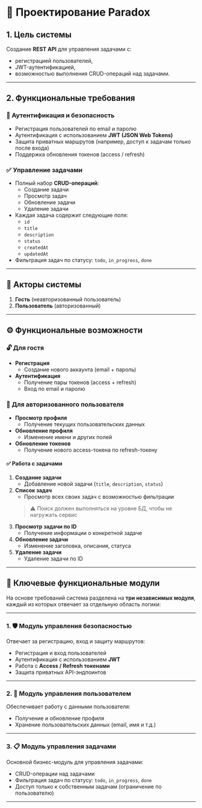 # 🧠 Проектирование Paradox

## 1. Цель системы

Создание **REST API** для управления задачами с:

- регистрацией пользователей,
- JWT-аутентификацией,
- возможностью выполнения CRUD-операций над задачами.

---

## 2. Функциональные требования

### 🔐 Аутентификация и безопасность

- Регистрация пользователей по email и паролю
- Аутентификация с использованием **JWT (JSON Web Tokens)**
- Защита приватных маршрутов (например, доступ к задачам только после входа)
- Поддержка обновления токенов (access / refresh)

### ✅ Управление задачами

- Полный набор **CRUD-операций**:
    - Создание задачи
    - Просмотр задач
    - Обновление задачи
    - Удаление задачи
- Каждая задача содержит следующие поля:
    - `id`
    - `title`
    - `description`
    - `status`
    - `createdAt`
    - `updatedAt`
- Фильтрация задач по статусу: `todo`, `in_progress`, `done`

---

## 👤 Акторы системы

1. **Гость** (неавторизованный пользователь)
2. **Пользователь** (авторизованный)

---

## ⚙️ Функциональные возможности

### 🔓 Для гостя

- **Регистрация**
    - Создание нового аккаунта (email + пароль)
- **Аутентификация**
    - Получение пары токенов (access + refresh)
    - Вход по email и паролю

### 🔐 Для авторизованного пользователя

- **Просмотр профиля**
    - Получение текущих пользовательских данных
- **Обновление профиля**
    - Изменение имени и других полей
- **Обновление токенов**
    - Получение нового access-токена по refresh-токену

#### ✅ Работа с задачами

1. **Создание задачи**
    - Добавление новой задачи (`title`, `description`, `status`)
2. **Список задач**
    - Просмотр всех своих задач с возможностью фильтрации
   > ⚠️ Поиск должен выполняться на уровне БД, чтобы не нагружать сервис
3. **Просмотр задачи по ID**
    - Получение информации о конкретной задаче
4. **Обновление задачи**
    - Изменение заголовка, описания, статуса
5. **Удаление задачи**
    - Удаление задачи по ID

---


## 🧩 Ключевые функциональные модули

На основе требований система разделена на **три независимых модуля**, каждый из которых отвечает за отдельную область логики:

---

### 1. 🛡️ Модуль управления безопасностью

Отвечает за регистрацию, вход и защиту маршрутов:

- Регистрация и вход пользователей
- Аутентификация с использованием **JWT**
- Работа с **Access / Refresh токенами**
- Защита приватных API-эндпоинтов

---

### 2. 🧠 Модуль управления пользователем

Обеспечивает работу с данными пользователя:

- Получение и обновление профиля
- Хранение пользовательских данных (email, имя и т.д.)

---

### 3. 📋 Модуль управления задачами

Основной бизнес-модуль для управления задачами:

- CRUD-операции над задачами
- Фильтрация задач по статусу: `todo`, `in_progress`, `done`
- Доступ только к собственным задачам (ограничение по пользователю)

---

